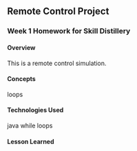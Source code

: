 ## Remote Control Project

### Week 1 Homework for Skill Distillery

#### Overview

This is a remote control simulation.

#### Concepts

loops

#### Technologies Used

java
while loops

#### Lesson Learned
